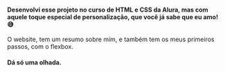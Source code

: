 <h4> Desenvolvi esse projeto no curso de HTML e CSS da Alura, mas com aquele toque especial de personalização, que você já sabe que eu amo! 😅 </h4>
<p> O website, tem um resumo sobre mim, e também tem os meus primeiros passos, com o flexbox. </p>
<h4> Dá só uma olhada. </h4>
